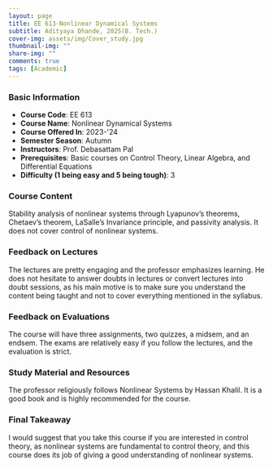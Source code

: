 ```yaml
---
layout: page
title: EE 613-Nonlinear Dynamical Systems
subtitle: Adityaya Dhande, 2025(B. Tech.)
cover-img: assets/img/Cover_study.jpg
thumbnail-img: ""
share-img: ""
comments: true
tags: [Academic]
---
```


### Basic Information

- **Course Code**: EE 613
- **Course Name**: Nonlinear Dynamical Systems
- **Course Offered In**: 2023-'24
- **Semester Season**: Autumn
- **Instructors**: Prof. Debasattam Pal
- **Prerequisites**: Basic courses on Control Theory, Linear Algebra, and Differential Equations
- **Difficulty (1 being easy and 5 being tough)**: 3

### Course Content


Stability analysis of nonlinear systems through Lyapunov’s theorems, Chetaev’s theorem, LaSalle’s Invariance principle, and passivity analysis. It does not cover control of nonlinear systems.
### Feedback on Lectures


The lectures are pretty engaging and the professor emphasizes learning. He does not hesitate to answer doubts in lectures or convert lectures into doubt sessions, as his main motive is to make sure you understand the content being taught and not to cover everything mentioned in the syllabus.
### Feedback on Evaluations


The course will have three assignments, two quizzes, a midsem, and an endsem. The exams are relatively easy if you follow the lectures, and the evaluation is strict.
### Study Material and Resources


The professor religiously follows Nonlinear Systems by Hassan Khalil. It is a good book and is highly recommended for the course.
### Final Takeaway


I would suggest that you take this course if you are interested in control theory, as nonlinear systems are fundamental to control theory, and this course does its job of giving a good understanding of nonlinear systems.